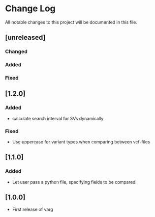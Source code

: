 # Change Log
All notable changes to this project will be documented in this file.

## [unreleased]

### Changed

### Added

### Fixed

## [1.2.0]

### Added
- calculate search interval for SVs dynamically

### Fixed
- Use uppercase for variant types when comparing between vcf-files

## [1.1.0]
### Added
- Let user pass a python file, specifying fields to be compared

## [1.0.0]
- First release of varg
